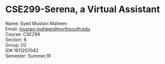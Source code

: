 # CSE299-Serena, a Virtual Assistant 
Name: Syed Mustavi Maheen  
Email: mustavi.maheen@northsouth.edu  
Course: CSE299  
Section: 8  
Group: 02  
ID# 1611207042  
Semester: Summer,19   
